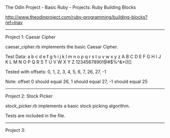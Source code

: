 The Odin Project - Basic Ruby - Projects: Ruby Building Blocks

http://www.theodinproject.com/ruby-programming/building-blocks?ref=lnav

-------------------------------------------------------------

Project 1: Caesar Cipher

caesar_cipher.rb implements the basic Caesar Cipher.

Test Data: 
a b c d e f g h i j k l m n o p q r s t u v w x y z A B C D E F G H I J K L M N O P Q R S T U V W X Y Z 1234567890!@#$%^&*()[]

Tested with offsets:
0, 1, 2, 3, 4, 5, 6, 7, 26, 27, -1

Note: offset 0 should equal 26, 1 should equal 27, -1 should equal 25

-------------------------------------------------------------

Project 2: Stock Picker

stock_picker.rb implements a basic stock picking algorithm.

Tests are included in the file.

-------------------------------------------------------------

Project 3:

